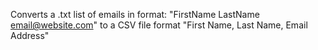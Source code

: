 Converts a .txt list of emails in format: 
"FirstName LastName <email@website.com>" to a 
CSV file format "First Name, Last Name, Email Address"
